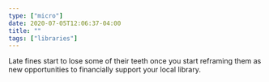 ```yaml
---
type: ["micro"]
date: 2020-07-05T12:06:37-04:00
title: ""
tags: ["libraries"]
---
```

Late fines start to lose some of their teeth once you start reframing them as new opportunities to financially support your local library.
